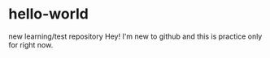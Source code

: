 # hello-world
new learning/test repository
Hey!  I'm new to github and this is practice only for right now.
